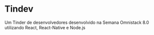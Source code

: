# Tindev
Um Tinder de desenvolvedores desenvolvido na Semana Omnistack 8.0 utilizando React, React-Native e Node.js
